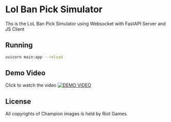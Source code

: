 # Lol Ban Pick Simulator

Ths is the LoL Ban Pick Simulator using Websocket with FastAPI Server and JS Client

## Running

```bash
uvicorn main:app --reload

```

## Demo Video
Click to watch the video 
[![DEMO VIDEO](http://img.youtube.com/vi/Dftw8s0xvqA/0.jpg)](https://youtu.be/Dftw8s0xvqA)

## License

All copyrights of Champion images is held by Riot Games.
